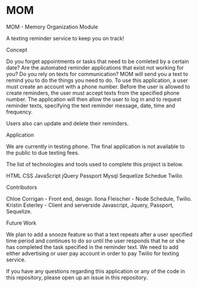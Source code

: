 # MOM

MOM - Memory Organization Module

A texting reminder service to keep you on track!

Concept

Do you forget appointments or tasks that need to be comleted by a certain date? Are the automated reminder applications that exist not working for you? Do you rely on texts for communication? MOM will send you a text to remind you to do the things you need to do. To use this application, a user must create an account with a phone number. Before the user is allowed to create reminders, the user must accept texts from the specified phone number. The application will then allow the user to log in and to request reminder texts, specifying the text reminder message, date, time and frequency. 

Users also can update and delete their reminders.

Application

We are currently in testing phone. The final application is not available to the public to due texting fees.


The list of technologies and tools used to complete this project is below.

HTML
CSS
JavaScript
jQuery
Passport
Mysql
Sequelize
Schedue
Twilio


Contributors

Chloe Corrigan - Front end, design.
Ilona Fleischer - Node Schedule, Twilio.
Kristin Esterley - Client and serverside Javascript, Jquery, Passport, Sequelize.

Future Work

We plan to add a snooze feature so that a text repeats after a user specified time period and continues to do so until the user responds that he or she has completed the task specified in the reminder text. We need to add either advertising or user pay account in order to pay Twilio for texting service.


If you have any questions regarding this application or any of the code in this repository, please open up an issue in this repository.


